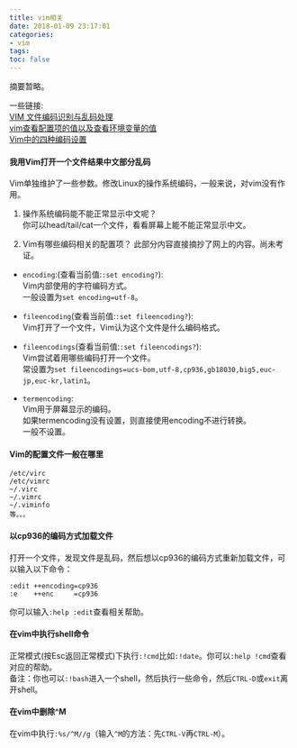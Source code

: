 ```yaml
---
title: vim相关
date: 2018-01-09 23:17:01
categories:
- vim
tags:
toc: false
---
```

摘要暂略。  

<!-- more -->

一些链接:  
[VIM 文件编码识别与乱码处理](edyfox.codecarver.org/html/vim_fileencodings_detection.html)  
[vim查看配置项的值以及查看环境变量的值](https://www.douban.com/note/413404532/)  
[Vim中的四种编码设置](https://blog.wangmingkuo.com/four-encoding-style-in-vim/)  

#### 我用Vim打开一个文件结果中文部分乱码  

Vim单独维护了一些参数。修改Linux的操作系统编码，一般来说，对vim没有作用。  

1. 操作系统编码能不能正常显示中文呢？  
你可以head/tail/cat一个文件，看看屏幕上能不能正常显示中文。  

2. Vim有哪些编码相关的配置项？
此部分内容直接摘抄了网上的内容。尚未考证。  

* `encoding`:(查看当前值:`:set encoding?`):  
  Vim内部使用的字符编码方式。  
  一般设置为`set encoding=utf-8`。  

- `fileencoding`(查看当前值:`:set fileencoding?`):  
  Vim打开了一个文件，Vim认为这个文件是什么编码格式。  

+ `fileencodings`(查看当前值:`:set fileencodings?`):  
  Vim尝试着用哪些编码打开一个文件。  
  常设置为`set fileencodings=ucs-bom,utf-8,cp936,gb18030,big5,euc-jp,euc-kr,latin1`。  

* `termencoding`:  
  Vim用于屏幕显示的编码。  
  如果termencoding没有设置，则直接使用encoding不进行转换。  
  一般不设置。  

#### Vim的配置文件一般在哪里  
```
/etc/virc
/etc/vimrc
~/.virc
~/.vimrc
~/.viminfo
等。。。
```

#### 以cp936的编码方式加载文件
打开一个文件，发现文件是乱码，然后想以cp936的编码方式重新加载文件，可以输入以下命令：
```
:edit ++encoding=cp936
:e    ++enc     =cp936
```
你可以输入`:help :edit`查看相关帮助。

#### 在vim中执行shell命令
正常模式(按Esc返回正常模式)下执行`:!cmd`比如`:!date`。你可以`:help !cmd`查看对应的帮助。  
备注：你也可以`:!bash`进入一个shell，然后执行一些命令，然后`CTRL-D`或`exit`离开shell。

#### 在vim中删除^M
在vim中执行`:%s/^M//g`（输入`^M`的方法：先`CTRL-V`再`CTRL-M`）。
